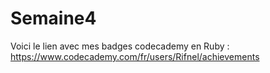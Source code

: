 # Semaine4


Voici le lien avec mes badges codecademy en Ruby : https://www.codecademy.com/fr/users/Rifnel/achievements
